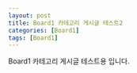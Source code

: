 ```yaml
---
layout: post
title: Board1 카테고리 게시글 테스트2
categories: [Board1]
tags: [Board1]
---
```


Board1 카테고리 게시글 테스트용 입니다.
